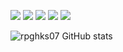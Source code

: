
<img src="https://img.shields.io/badge/git-F05032?style=for-the-badge&logo=Git&logoColor=white"/> <img src="https://img.shields.io/badge/html5-E34F26?style=for-the-badge&logo=HTML5&logoColor=white"/> <img src="https://img.shields.io/badge/Spring-6DB33F?style=for-the-badge&logo=spring&logoColor=white"/> <img src="https://img.shields.io/badge/visualstudiocode-007ACC?style=for-the-badge&logo=visualstudiocode&logoColor=white"/> <img src="https://img.shields.io/badge/Java-F80000?style=for-the-badge&logo=oracle&logoColor=white"/>

![rpghks07 GitHub stats](https://github-readme-stats.vercel.app/api?username=rpghks07&theme=swift&show_icons=true)
